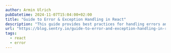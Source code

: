 ```yaml
---
author: Armin Ulrich
pubDatetime: 2024-11-07T15:04:00+02:00
title: "Guide to Error & Exception Handling in React"
description: "This guide provides best practices for handling errors and exceptions in React applications. It covers techniques for error boundaries, logging, and monitoring to improve debugging and deliver a smoother user experience."
url: "https://blog.sentry.io/guide-to-error-and-exception-handling-in-react/"
tags:
  - react
  - error
---
```

